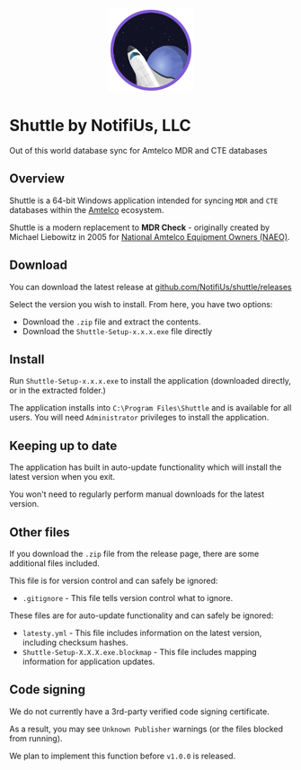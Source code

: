 <p align="center"><img src="https://raw.githubusercontent.com/NotifiUs/shuttle/master/shuttle.png" width="150"></p>

# Shuttle by NotifiUs, LLC

Out of this world database sync for Amtelco MDR and CTE databases

## Overview

Shuttle is a 64-bit Windows application intended for syncing `MDR` and `CTE` databases within the [Amtelco](https://amtelco.com) ecosystem. 

Shuttle is a modern replacement to **MDR Check** - originally created by Michael Liebowitz in 2005 for [National Amtelco Equipment Owners (NAEO)](https://www.naeo.org).

## Download

You can download the latest release at [github.com/NotifiUs/shuttle/releases](https://github.com/NotifiUs/shuttle/releases)

Select the version you wish to install. From here, you have two options:

* Download the `.zip` file and extract the contents.
* Download the `Shuttle-Setup-x.x.x.exe` file directly

## Install

Run `Shuttle-Setup-x.x.x.exe` to install the application (downloaded directly, or in the extracted folder.)

The application installs into `C:\Program Files\Shuttle` and is available for all users. You will need `Administrator` privileges to install the application. 

## Keeping up to date

The application has built in auto-update functionality which will install the latest version when you exit. 

You won't need to regularly perform manual downloads for the latest version.  

## Other files

If you download the `.zip` file from the release page, there are some additional files included. 

This file is for version control and can safely be ignored: 

* `.gitignore` - This file tells version control what to ignore. 

These files are for auto-update functionality and can safely be ignored:

* `latesty.yml` - This file includes information on the latest version, including checksum hashes. 
* `Shuttle-Setup-X.X.X.exe.blockmap` - This file includes mapping information for application updates.


## Code signing

We do not currently have a 3rd-party verified code signing certificate. 

As a result, you may see `Unknown Publisher` warnings (or the files blocked from running). 

We plan to implement this function before `v1.0.0` is released. 
